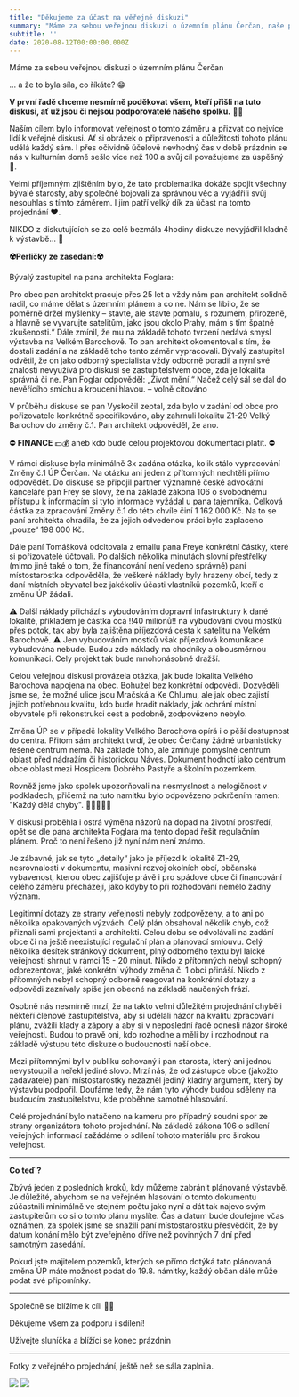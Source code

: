 ```yaml
---
title: "Děkujeme za účast na věřejné diskuzi"
summary: "Máme za sebou veřejnou diskuzi o územním plánu Čerčan, naše postřehy ..."
subtitle: ''
date: 2020-08-12T00:00:00.000Z
---
```


Máme za sebou veřejnou diskuzi o územním plánu Čerčan

... a že to byla síla, co říkáte? 😁

**V první řadě chceme nesmírně poděkovat všem, kteří přišli na tuto diskusi, ať už jsou či nejsou podporovatelé našeho spolku.** 🙏🏻

Naším cílem bylo informovat veřejnost o tomto záměru a přizvat co nejvíce lidí k veřejné diskusi. Ať si obrázek o připravenosti a důležitosti tohoto plánu udělá každý sám. I přes očividně účelově nevhodný čas v době prázdnin se nás v kulturním domě sešlo více než 100 a svůj cíl považujeme za úspěšný 💯. 

Velmi příjemným zjištěním bylo, že tato problematika dokáže spojit všechny bývalé starosty, aby společně bojovali za správnou věc a vyjádřili svůj nesouhlas s tímto záměrem. I jim patří velký dík za účast na tomto projednání ❤️. 

NIKDO z diskutujících se za celé bezmála 4hodiny diskuze nevyjádřil kladně k výstavbě... 🙂

**☢️Perličky ze zasedání:☢️**

Bývalý zastupitel na pana architekta Foglara:

Pro obec pan architekt pracuje přes 25 let a vždy nám pan architekt solidně radil, co máme dělat s územním plánem a co ne. Nám se líbilo, že se poměrně držel myšlenky – stavte, ale stavte pomalu, s rozumem, přirozeně, a hlavně se vyvarujte satelitům, jako jsou okolo Prahy, mám s tím špatné zkušenosti.“ Dále zmínil, že mu na základě tohoto tvrzení nedává smysl výstavba na Velkém Barochově. To pan architekt okomentoval s tím, že dostali zadání a na základě toho tento záměr vypracovali. Bývalý zastupitel odvětil, že on jako odborný specialista vždy odborně poradil a nyní své znalosti nevyužívá pro diskusi se zastupitelstvem obce, zda je lokalita správná či ne. Pan Foglar odpověděl: „Život mění.“ Načež celý sál se dal do nevěřícího smíchu a kroucení hlavou. – volně citováno 

V průběhu diskuse se pan Vyskočil zeptal, zda bylo v zadání od obce pro pořizovatele konkrétně specifikováno, aby zahrnuli lokalitu Z1-29 Velký Barochov do změny č.1. Pan architekt odpověděl, že ano. 

⛔ **FINANCE** 💵💰 aneb kdo bude celou projektovou dokumentaci platit. ⛔

V rámci diskuse byla minimálně 3x zadána otázka, kolik stálo vypracování Změny č.1 ÚP Čerčan. Na otázku ani jeden z přítomných nechtěli přímo odpovědět. Do diskuse se připojil partner významné české advokátní kanceláře pan Frey se slovy, že na základě zákona 106 o svobodnému přístupu k informacím si tyto informace vyžádal u pana tajemníka. Celková částka za zpracování Změny č.1 do této chvíle činí 1 162 000 Kč. Na to se paní architekta ohradila, že za jejich odvedenou práci bylo zaplaceno „pouze“ 198 000  Kč.

Dále paní Tomášková odcitovala z emailu pana Freye konkrétní částky, které si pořizovatelé účtovali. Po dalších několika minutách slovní přestřelky (mimo jiné také o tom, že financování není vedeno správně) paní místostarostka odpověděla, že veškeré náklady byly hrazeny obcí, tedy z daní místních obyvatel bez jakékoliv účasti vlastníků pozemků, kteří o změnu ÚP žádali.

⚠️ Další náklady přichází s vybudováním dopravní infastruktury k dané lokalitě, příkladem je částka cca ‼️40 milionů‼️ na vybudování dvou mostků přes potok, tak aby byla zajištěna příjezdová cesta k satelitu na Velkém Barochově. ⚠️ Jen vybudováním mostků však příjezdová komunikace vybudována nebude. Budou zde náklady na chodníky a obousměrnou komunikaci. Cely projekt tak bude mnohonásobně dražší.

Celou veřejnou diskusi provázela otázka, jak bude lokalita Velkého Barochova napojena na obec. Bohužel bez konkrétní odpovědi. Dozvěděli jsme se, že možné ulice jsou Mračská a Ke Chlumu, ale jak obec zajistí jejich potřebnou kvalitu, kdo bude hradit náklady, jak ochrání místní obyvatele při rekonstrukci cest a podobně, zodpovězeno nebylo.

Změna ÚP se v případě lokality Velkého Barochova opírá i o pěší dostupnost do centra. Přitom sám architekt tvrdí, že obec Čerčany žádné urbanisticky řešené centrum nemá. Na základě toho, ale zmiňuje pomyslné centrum oblast před nádražím či historickou Náves. Dokument hodnotí jako centrum obce oblast mezi Hospicem Dobrého Pastýře a školním pozemkem.

Rovněž jsme jako spolek upozorňovali na nesmyslnost a nelogičnost v podkladech, přičemž na tuto namitku bylo odpovězeno pokrčením ramen: "Každý dělá chyby". 🤷‍♂️🤦🏼‍♂️

V diskusi proběhla i ostrá výměna názorů na dopad na životní prostředí, opět se dle pana architekta Foglara má tento dopad řešit regulačním plánem. Proč to není řešeno již nyní nám není známo.

Je zábavné, jak se tyto „detaily“ jako je příjezd k lokalitě Z1-29, nesrovnalosti v dokumentu, masivní rozvoj okolních obcí, občanská vybavenost, kterou obec zajišťuje právě i pro spádové obce či financování celého záměru přecházejí, jako kdyby to při rozhodování nemělo žádný význam.

Legitimní dotazy ze strany veřejnosti nebyly zodpovězeny, a to ani po několika opakovaných výzvách. Celý plán obsahoval několik chyb, což přiznali sami projektanti a architekti. Celou dobu se odvolávali na zadání obce či na ještě neexistující regulační plán a plánovací smlouvu. Celý několika desítek stránkový dokument, plný odborného textu byl laické veřejnosti shrnut v rámci 15 - 20 minut. Nikdo z přítomných nebyl schopný odprezentovat, jaké konkrétní výhody změna č. 1 obci přináší. Nikdo z přítomných nebyl schopný odborně reagovat na konkrétní dotazy a odpovědi zaznívaly spíše jen obecné na základě naučených frází.

Osobně nás nesmírně mrzí, že na takto velmi důležitém projednání chyběli někteří členové zastupitelstva, aby si udělali názor na kvalitu zpracování plánu, zvážili klady a zápory a aby si v neposlední řadě odnesli názor široké veřejnosti. Budou to pravě oni, kdo rozhodne a měli by i rozhodnout na základě výstupu této diskuze o budoucnosti naší obce.

Mezi přítomnými byl v publiku schovaný i pan starosta, který ani jednou nevystoupil a neřekl jediné slovo.  Mrzí nás, že od zástupce obce (jakožto zadavatele) paní místostarostky nezazněl jediný kladny argument, který by výstavbu podpořil. Doufáme tedy, že nám tyto výhody budou sděleny na budoucím zastupitelstvu, kde proběhne samotné hlasování.

Celé projednání bylo natáčeno na kameru pro případný soudní spor ze strany organizátora tohoto projednání. Na základě zákona 106 o sdílení veřejných informací zažádáme o sdílení tohoto materiálu pro širokou veřejnost. 

---

**Co teď ?**

Zbývá jeden z posledních kroků, kdy můžeme zabránit plánované výstavbě. Je důležité, abychom se na veřejném hlasování o tomto dokumentu zúčastnili minimálně ve stejném počtu jako nyní a dát tak najevo svým zastupitelům co si o tomto plánu myslíte. Čas a datum bude doufejme včas oznámen, za spolek jsme se snažili paní místostarostku přesvědčit, že by datum konání mělo být zveřejněno dříve než povinných 7 dní před samotným zasedání. 

Pokud jste majitelem pozemků, kterých se přímo dotýká tato plánovaná změna ÚP máte možnost podat do 19.8. námitky, každý občan dále může podat své připomínky.

---

Společně se blížíme k cíli 💪🏻

Děkujeme všem za podporu i sdílení! 

Užívejte sluníčka a blížící se konec prázdnin 

---

 Fotky  z veřejného projednání, ještě než se sála zaplnila.

 ![](/img/verejne-projednavani-1.JPG) ![](/img/verejne-projednavani-2.JPG)
